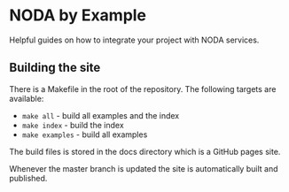 # NODA by Example

Helpful guides on how to integrate your project with NODA services.

## Building the site

There is a Makefile in the root of the repository. The following targets are available:

* `make all` - build all examples and the index
* `make index` - build the index
* `make examples` - build all examples

The build files is stored in the docs directory which is a GitHub pages site.

Whenever the master branch is updated the site is automatically built and published.
